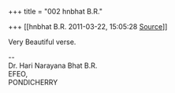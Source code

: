 +++
title = "002 hnbhat B.R."

+++
[[hnbhat B.R.	2011-03-22, 15:05:28 [Source](https://groups.google.com/g/samskrita/c/WsOjLm8i2KI)]]



Very Beautiful verse.

  
--  
Dr. Hari Narayana Bhat B.R.  
EFEO,  
PONDICHERRY  

